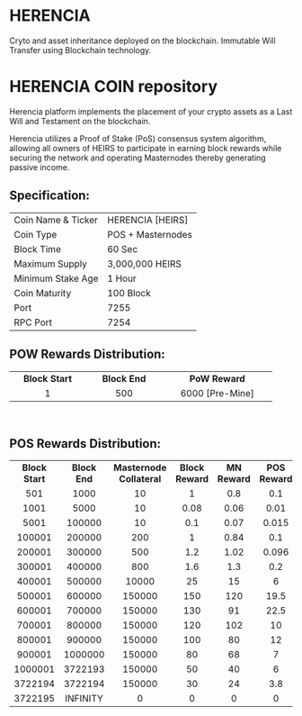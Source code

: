 # HERENCIA
Cryto and asset inheritance deployed on the blockchain. Immutable Will Transfer using Blockchain technology.


<h1>HERENCIA COIN repository</h1>
<p> Herencia platform implements the placement of your crypto assets as a Last Will and Testament on the blockchain.<p>
<p> Herencia utilizes a Proof of Stake (PoS) consensus system algorithm, allowing all owners of HEIRS to participate in earning block rewards while securing the network and operating Masternodes thereby generating passive income.<p>

  
  
<h2><strong>Specification:</strong></h2>
<table>
<tbody>
<tr>
<td>Coin Name & Ticker</td>
<td>HERENCIA [HEIRS]</td>
</tr>
<tr>
<td>Coin Type</td>
<td>POS + Masternodes</td>
</tr>
<tr>
<td>Block Time</td>
<td>60 Sec</td>
</tr>
<tr>
<td>Maximum Supply</td>
<td>3,000,000 HEIRS</td>
</tr>
<tr>
<td>Minimum Stake Age</td>
<td>1 Hour</td>
</tr>
<tr>
<td>Coin Maturity</td>
<td>100 Block</td>
</tr>
<tr>
<td>Port</td>
<td>7255</td>
</tr>
<tr>
<td>RPC Port</td>
<td>7254</td>
</tr>
</tbody>
</table>
<h2><strong>POW Rewards Distribution:</strong></h2>
<table border="0" width="600" cellspacing="2" cellpadding="2">
<tr>
<td class="xl65" style="width: 120px; text-align: center;"><strong>Block Start</strong></td>
<td class="xl65" style="width: 120px; text-align: center;"><strong>Block End</strong></td>
<td class="xl65" style="width: 180px; text-align: center;"><strong>PoW Reward</strong></td>
</tr>
<tr>
<td class="xl65" style="width: 120px; text-align: center;">1</td>
<td class="xl65" style="width: 120px; text-align: center;">500</td>
<td class="xl65" style="width: 180px; text-align: center;">6000 [Pre-Mine]</td>
</tr>
</table>
<br>
<h2><strong>POS Rewards Distribution:</strong></h2>
<table border="0" width="600" cellspacing="2" cellpadding="2"><colgroup><col width="26" /><col width="106" /><col width="98" /><col width="126" /><col width="130" /><col width="118" /></colgroup>
<tbody>
<tr>
<td class="xl65" style="width: 120px; text-align: center;"><strong>Block Start</strong></td>
<td class="xl65" style="width: 120px; text-align: center;"><strong>Block End</strong></td>
<td class="xl65" style="width: 180px; text-align: center;"><strong>Masternode Collateral</strong></td>
<td class="xl65" style="width: 120px; text-align: center;"><strong>Block Reward</strong></td>
<td class="xl65" style="width: 120px; text-align: center;"><strong>MN Reward</strong></td>
<td class="xl66" style="width: 120px; text-align: center;"><strong>POS Reward</strong></td>
<td class="xl66" style="width: 120px; text-align: center;"><strong>DEV Reward</strong></td>
</tr>
<tr>
<td class="xl65" style="width: 120px; text-align: center;">501</td>
<td class="xl65" style="width: 120px; text-align: center;">1000</td>
<td class="xl65" style="width: 180px; text-align: center;">10</td>
<td class="xl65" style="width: 120px; text-align: center;">1</td>
<td class="xl65" style="width: 120px; text-align: center;">0.8</td>
<td class="xl66" style="width: 120px; text-align: center;">0.1</td>
<td class="xl66" style="width: 120px; text-align: center;">0.1</td>
</tr>
<tr>
<td class="xl65" style="width: 120px; text-align: center;">1001</td>
<td class="xl65" style="width: 120px; text-align: center;">5000</td>
<td class="xl65" style="width: 180px; text-align: center;">10</td>
<td class="xl65" style="width: 120px; text-align: center;">0.08</td>
<td class="xl65" style="width: 120px; text-align: center;">0.06</td>
<td class="xl66" style="width: 120px; text-align: center;">0.01</td>
<td class="xl66" style="width: 120px; text-align: center;">0.01</td>
</tr>
<tr>
<td class="xl65" style="width: 120px; text-align: center;">5001</td>
<td class="xl65" style="width: 120px; text-align: center;">100000</td>
<td class="xl65" style="width: 180px; text-align: center;">10</td>
<td class="xl65" style="width: 120px; text-align: center;">0.1</td>
<td class="xl65" style="width: 120px; text-align: center;">0.07</td>
<td class="xl66" style="width: 120px; text-align: center;">0.015</td>
<td class="xl66" style="width: 120px; text-align: center;">0.015</td>
</tr>
<tr>
<td class="xl65" style="width: 120px; text-align: center;">100001</td>
<td class="xl65" style="width: 120px; text-align: center;">200000</td>
<td class="xl65" style="width: 180px; text-align: center;">200</td>
<td class="xl65" style="width: 120px; text-align: center;">1</td>
<td class="xl65" style="width: 120px; text-align: center;">0.84</td>
<td class="xl66" style="width: 120px; text-align: center;">0.1</td>
<td class="xl66" style="width: 120px; text-align: center;">0.06</td>
</tr>
<tr>
<td class="xl65" style="width: 120px; text-align: center;">200001</td>
<td class="xl65" style="width: 120px; text-align: center;">300000</td>
<td class="xl65" style="width: 180px; text-align: center;">500</td>
<td class="xl65" style="width: 120px; text-align: center;">1.2</td>
<td class="xl65" style="width: 120px; text-align: center;">1.02</td>
<td class="xl66" style="width: 120px; text-align: center;">0.096</td>
<td class="xl66" style="width: 120px; text-align: center;">0.084</td>
</tr>
<tr>
<td class="xl65" style="width: 120px; text-align: center;">300001</td>
<td class="xl65" style="width: 120px; text-align: center;">400000</td>
<td class="xl65" style="width: 180px; text-align: center;">800</td>
<td class="xl65" style="width: 120px; text-align: center;">1.6</td>
<td class="xl65" style="width: 120px; text-align: center;">1.3</td>
<td class="xl66" style="width: 120px; text-align: center;">0.2</td>
<td class="xl66" style="width: 120px; text-align: center;">0.1</td>
</tr>
<tr>
<td class="xl65" style="width: 120px; text-align: center;">400001</td>
<td class="xl65" style="width: 120px; text-align: center;">500000</td>
<td class="xl65" style="width: 180px; text-align: center;">10000</td>
<td class="xl65" style="width: 120px; text-align: center;">25</td>
<td class="xl65" style="width: 120px; text-align: center;">15</td>
<td class="xl66" style="width: 120px; text-align: center;">6</td>
<td class="xl66" style="width: 120px; text-align: center;">4</td>
</tr>
<tr>
<td class="xl65" style="width: 120px; text-align: center;">500001</td>
<td class="xl65" style="width: 120px; text-align: center;">600000</td>
<td class="xl65" style="width: 180px; text-align: center;">150000</td>
<td class="xl65" style="width: 120px; text-align: center;">150</td>
<td class="xl65" style="width: 120px; text-align: center;">120</td>
<td class="xl66" style="width: 120px; text-align: center;">19.5</td>
<td class="xl66" style="width: 120px; text-align: center;">10.5</td>
</tr>
<tr>
<td class="xl65" style="width: 120px; text-align: center;">600001</td>
<td class="xl65" style="width: 120px; text-align: center;">700000</td>
<td class="xl65" style="width: 180px; text-align: center;">150000</td>
<td class="xl65" style="width: 120px; text-align: center;">130</td>
<td class="xl65" style="width: 120px; text-align: center;">91</td>
<td class="xl66" style="width: 120px; text-align: center;">22.5</td>
<td class="xl66" style="width: 120px; text-align: center;">16.5</td>
</tr>
<tr>
<td class="xl65" style="width: 120px; text-align: center;">700001</td>
<td class="xl65" style="width: 120px; text-align: center;">800000</td>
<td class="xl65" style="width: 180px; text-align: center;">150000</td>
<td class="xl65" style="width: 120px; text-align: center;">120</td>
<td class="xl65" style="width: 120px; text-align: center;">102</td>
<td class="xl66" style="width: 120px; text-align: center;">10</td>
<td class="xl66" style="width: 120px; text-align: center;">8</td>
</tr>
<tr>
<td class="xl65" style="width: 120px; text-align: center;">800001</td>
<td class="xl65" style="width: 120px; text-align: center;">900000</td>
<td class="xl65" style="width: 180px; text-align: center;">150000</td>
<td class="xl65" style="width: 120px; text-align: center;">100</td>
<td class="xl65" style="width: 120px; text-align: center;">80</td>
<td class="xl66" style="width: 120px; text-align: center;">12</td>
<td class="xl66" style="width: 120px; text-align: center;">8</td>
</tr>
<tr>
<td class="xl65" style="width: 120px; text-align: center;">900001</td>
<td class="xl65" style="width: 120px; text-align: center;">1000000</td>
<td class="xl65" style="width: 180px; text-align: center;">150000</td>
<td class="xl65" style="width: 120px; text-align: center;">80</td>
<td class="xl65" style="width: 120px; text-align: center;">68</td>
<td class="xl66" style="width: 120px; text-align: center;">7</td>
<td class="xl66" style="width: 120px; text-align: center;">5</td>
</tr>
<tr>
<td class="xl65" style="width: 120px; text-align: center;">1000001</td>
<td class="xl65" style="width: 120px; text-align: center;">3722193</td>
<td class="xl65" style="width: 180px; text-align: center;">150000</td>
<td class="xl65" style="width: 120px; text-align: center;">50</td>
<td class="xl65" style="width: 120px; text-align: center;">40</td>
<td class="xl66" style="width: 120px; text-align: center;">6</td>
<td class="xl66" style="width: 120px; text-align: center;">4</td>
</tr>
<tr>
<td class="xl65" style="width: 120px; text-align: center;">3722194</td>
<td class="xl65" style="width: 120px; text-align: center;">3722194</td>
<td class="xl65" style="width: 180px; text-align: center;">150000</td>
<td class="xl65" style="width: 120px; text-align: center;">30</td>
<td class="xl65" style="width: 120px; text-align: center;">24</td>
<td class="xl66" style="width: 120px; text-align: center;">3.8</td>
<td class="xl66" style="width: 120px; text-align: center;">2.2</td>
</tr>
<tr>
<td class="xl65" style="width: 120px; text-align: center;">3722195</td>
<td class="xl65" style="width: 120px; text-align: center;">INFINITY</td>
<td class="xl65" style="width: 180px; text-align: center;">0</td>
<td class="xl65" style="width: 120px; text-align: center;">0</td>
<td class="xl65" style="width: 120px; text-align: center;">0</td>
<td class="xl66" style="width: 120px; text-align: center;">0</td>
<td class="xl66" style="width: 120px; text-align: center;">0</td>
</tr>
</tbody>
</table>
